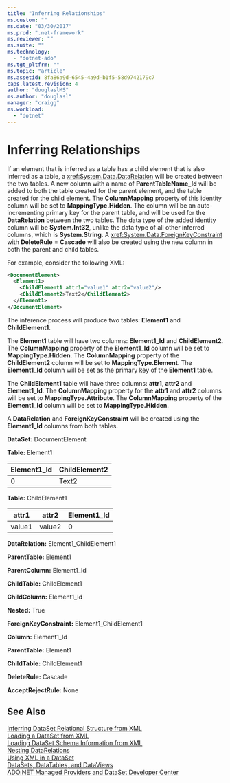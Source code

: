 ```yaml
---
title: "Inferring Relationships"
ms.custom: ""
ms.date: "03/30/2017"
ms.prod: ".net-framework"
ms.reviewer: ""
ms.suite: ""
ms.technology: 
  - "dotnet-ado"
ms.tgt_pltfrm: ""
ms.topic: "article"
ms.assetid: 8fa86a9d-6545-4a9d-b1f5-58d9742179c7
caps.latest.revision: 4
author: "douglaslMS"
ms.author: "douglasl"
manager: "craigg"
ms.workload: 
  - "dotnet"
---
```

# Inferring Relationships
If an element that is inferred as a table has a child element that is also inferred as a table, a <xref:System.Data.DataRelation> will be created between the two tables. A new column with a name of **ParentTableName_Id** will be added to both the table created for the parent element, and the table created for the child element. The **ColumnMapping** property of this identity column will be set to **MappingType.Hidden**. The column will be an auto-incrementing primary key for the parent table, and will be used for the **DataRelation** between the two tables. The data type of the added identity column will be **System.Int32**, unlike the data type of all other inferred columns, which is **System.String**. A <xref:System.Data.ForeignKeyConstraint> with **DeleteRule** = **Cascade** will also be created using the new column in both the parent and child tables.  
  
 For example, consider the following XML:  
  
```xml  
<DocumentElement>  
  <Element1>  
    <ChildElement1 attr1="value1" attr2="value2"/>  
    <ChildElement2>Text2</ChildElement2>  
  </Element1>  
</DocumentElement>  
```  
  
 The inference process will produce two tables: **Element1** and **ChildElement1**.  
  
 The **Element1** table will have two columns: **Element1_Id** and **ChildElement2**. The **ColumnMapping** property of the **Element1_Id** column will be set to **MappingType.Hidden**. The **ColumnMapping** property of the **ChildElement2** column will be set to **MappingType.Element**. The **Element1_Id** column will be set as the primary key of the **Element1** table.  
  
 The **ChildElement1** table will have three columns: **attr1**, **attr2** and **Element1_Id**. The **ColumnMapping** property for the **attr1** and **attr2** columns will be set to **MappingType.Attribute**. The **ColumnMapping** property of the **Element1_Id** column will be set to **MappingType.Hidden**.  
  
 A **DataRelation** and **ForeignKeyConstraint** will be created using the **Element1_Id** columns from both tables.  
  
 **DataSet:** DocumentElement  
  
 **Table:** Element1  
  
|Element1_Id|ChildElement2|  
|------------------|-------------------|  
|0|Text2|  
  
 **Table:** ChildElement1  
  
|attr1|attr2|Element1_Id|  
|-----------|-----------|------------------|  
|value1|value2|0|  
  
 **DataRelation:** Element1_ChildElement1  
  
 **ParentTable:** Element1  
  
 **ParentColumn:** Element1_Id  
  
 **ChildTable:** ChildElement1  
  
 **ChildColumn:** Element1_Id  
  
 **Nested:** True  
  
 **ForeignKeyConstraint:** Element1_ChildElement1  
  
 **Column:** Element1_Id  
  
 **ParentTable:** Element1  
  
 **ChildTable:** ChildElement1  
  
 **DeleteRule:** Cascade  
  
 **AcceptRejectRule:** None  
  
## See Also  
 [Inferring DataSet Relational Structure from XML](../../../../../docs/framework/data/adonet/dataset-datatable-dataview/inferring-dataset-relational-structure-from-xml.md)  
 [Loading a DataSet from XML](../../../../../docs/framework/data/adonet/dataset-datatable-dataview/loading-a-dataset-from-xml.md)  
 [Loading DataSet Schema Information from XML](../../../../../docs/framework/data/adonet/dataset-datatable-dataview/loading-dataset-schema-information-from-xml.md)  
 [Nesting DataRelations](../../../../../docs/framework/data/adonet/dataset-datatable-dataview/nesting-datarelations.md)  
 [Using XML in a DataSet](../../../../../docs/framework/data/adonet/dataset-datatable-dataview/using-xml-in-a-dataset.md)  
 [DataSets, DataTables, and DataViews](../../../../../docs/framework/data/adonet/dataset-datatable-dataview/index.md)  
 [ADO.NET Managed Providers and DataSet Developer Center](http://go.microsoft.com/fwlink/?LinkId=217917)
